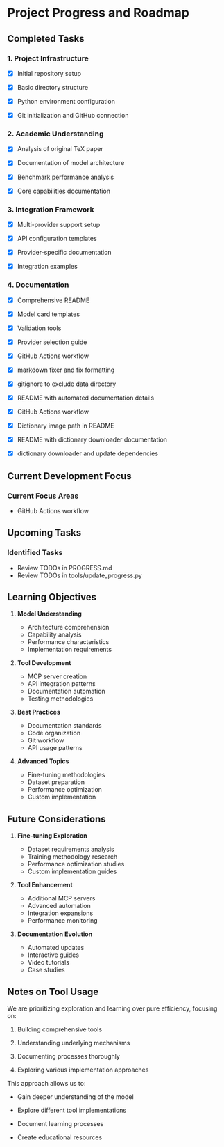 # Project Progress and Roadmap

## Completed Tasks

### 1. Project Infrastructure

- [x] Initial repository setup

- [x] Basic directory structure

- [x] Python environment configuration

- [x] Git initialization and GitHub connection

### 2. Academic Understanding

- [x] Analysis of original TeX paper

- [x] Documentation of model architecture

- [x] Benchmark performance analysis

- [x] Core capabilities documentation

### 3. Integration Framework

- [x] Multi-provider support setup

- [x] API configuration templates

- [x] Provider-specific documentation

- [x] Integration examples

### 4. Documentation

- [x] Comprehensive README

- [x] Model card templates

- [x] Validation tools

- [x] Provider selection guide
- [x] GitHub Actions workflow
- [x] markdown fixer and fix formatting
- [x] gitignore to exclude data directory
- [x] README with automated documentation details
- [x] GitHub Actions workflow
- [x] Dictionary image path in README
- [x] README with dictionary downloader documentation
- [x] dictionary downloader and update dependencies

## Current Development Focus

### Current Focus Areas

- GitHub Actions workflow


## Upcoming Tasks

### Identified Tasks

- Review TODOs in PROGRESS.md
- Review TODOs in tools/update_progress.py


## Learning Objectives

1. **Model Understanding**

   - Architecture comprehension
   - Capability analysis
   - Performance characteristics
   - Implementation requirements

2. **Tool Development**

   - MCP server creation
   - API integration patterns
   - Documentation automation
   - Testing methodologies

3. **Best Practices**

   - Documentation standards
   - Code organization
   - Git workflow
   - API usage patterns

4. **Advanced Topics**

   - Fine-tuning methodologies
   - Dataset preparation
   - Performance optimization
   - Custom implementation

## Future Considerations

1. **Fine-tuning Exploration**

   - Dataset requirements analysis
   - Training methodology research
   - Performance optimization studies
   - Custom implementation guides

2. **Tool Enhancement**

   - Additional MCP servers
   - Advanced automation
   - Integration expansions
   - Performance monitoring

3. **Documentation Evolution**

   - Automated updates
   - Interactive guides
   - Video tutorials
   - Case studies

## Notes on Tool Usage

We are prioritizing exploration and learning over pure efficiency, focusing on:

1. Building comprehensive tools

2. Understanding underlying mechanisms

3. Documenting processes thoroughly

4. Exploring various implementation approaches

This approach allows us to:

- Gain deeper understanding of the model

- Explore different tool implementations

- Document learning processes

- Create educational resources
